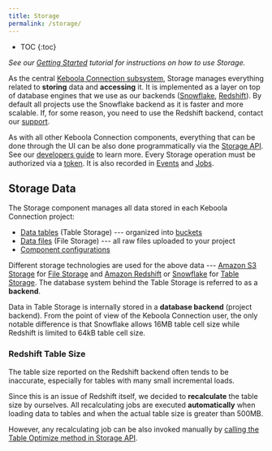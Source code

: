 ```yaml
---
title: Storage
permalink: /storage/
---
```


* TOC
{:toc}

*See our [Getting Started](/tutorial/load/) tutorial for instructions on how to use Storage.*

As the central [Keboola Connection subsystem](/overview/), Storage manages everything related to **storing** data and **accessing** it.
It is implemented as a layer on top of database engines that we use as our backends
([Snowflake](https://www.snowflake.com/), [Redshift](https://aws.amazon.com/redshift/)).
By default all projects use the Snowflake backend as it is faster and more scalable. If, for some
reason, you need to use the Redshift backend, contact our [support](/management/support).

As with all other Keboola Connection components, everything that can be done through the UI can be also done programmatically
via the [Storage API](https://keboola.docs.apiary.io/).
See our [developers guide](https://developers.keboola.com/integrate/storage/) to learn more.
Every Storage operation must be authorized via a [token](/management/project/tokens/).
It is also recorded in [Events](/management/project/tokens/#token-events) and
[Jobs](/management/jobs/).

## Storage Data
The Storage component manages all data stored in each Keboola Connection project:

- [Data tables](/storage/tables/) (Table Storage) --- organized into [buckets](/storage/buckets/)
- [Data files](/storage/files/) (File Storage) --- all raw files uploaded to your project
- [Component configurations](/components/)

Different storage technologies are used for the above data --- [Amazon S3 Storage](https://aws.amazon.com/s3/)
for [File Storage](/storage/files/) and [Amazon Redshift](https://aws.amazon.com/redshift/) or
[Snowflake](https://www.snowflake.com/product/) for [Table Storage](/storage/tables/). The database system
behind the Table Storage is referred to as a **backend**.

Data in Table Storage is internally stored in a **database backend** (project backend). From the point of
view of the Keboola Connection user, the only notable difference is that Snowflake allows 16MB table cell size while
Redshift is limited to 64kB table cell size.

### Redshift Table Size
The table size reported on the Redshift backend often tends to be inaccurate, especially for tables with
many small incremental loads.

Since this is an issue of Redshift itself, we decided to **recalculate** the table size by ourselves.
All recalculating jobs are executed **automatically** when loading data to tables and
when the actual table size is greater than 500MB.

However, any recalculating job can be also invoked manually by [calling the Table
Optimize method in Storage API](https://keboola.docs.apiary.io/#reference/tables/table-optimize/optimize-table).

